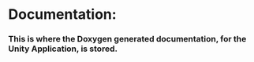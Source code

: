 # Documentation:

### This is where the Doxygen generated documentation, for the Unity Application, is stored.
